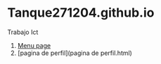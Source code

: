 # Tanque271204.github.io
Trabajo Ict
1. [Menu page](Menupage.html)
2. [pagina de perfil](pagina de perfil.html)
